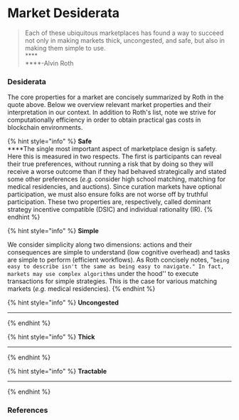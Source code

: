 # Market Desiderata

> Each of these ubiquitous marketplaces has found a way to succeed not only in making markets thick, uncongested, and safe, but also in making them simple to use.\
> ****\
> ****-Alvin Roth

### Desiderata

The core properties for a market are concisely summarized by Roth in the quote above. Below we overview relevant market properties and their interpretation in our context. In addition to Roth's list, note we strive for computationally efficiency in order to obtain practical gas costs in blockchain environments.

{% hint style="info" %}
**Safe**\
****The single most important aspect of marketplace design is safety. Here this is measured in two respects. The first is participants can reveal their true preferences, without running a risk that by doing so they will receive a worse outcome than if they had behaved strategically and stated some other preferences (_e.g._ consider high school matching, matching for medical residencies, and auctions). Since curation markets have optional participation, we must also ensure folks are not worse off by truthful participation. These two properties are, respectively, called dominant strategy incentive compatible (DSIC) and individual rationality (IR).&#x20;
{% endhint %}

{% hint style="info" %}
**Simple**

We consider simplicity along two dimensions: actions and their consequences are simple to understand (low cognitive overhead) and tasks are simple to perform (efficient workflows). As Roth concisely notes, "`being easy to describe isn't the same as being easy to navigate." In fact, markets may use complex algorithms` under the hood'' to execute transactions for simple strategies. This is the case for various matching markets (_e.g._ medical residencies).
{% endhint %}

{% hint style="info" %}
**Uncongested**

****
{% endhint %}

{% hint style="info" %}
**Thick**

****
{% endhint %}

{% hint style="info" %}
**Tractable**

****
{% endhint %}

### References

